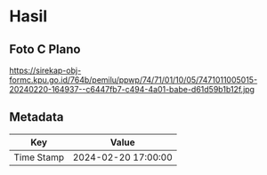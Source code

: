 # Hasil

## Foto C Plano

https://sirekap-obj-formc.kpu.go.id/764b/pemilu/ppwp/74/71/01/10/05/7471011005015-20240220-164937--c6447fb7-c494-4a01-babe-d61d59b1b12f.jpg


## Metadata

| Key        | Value               |
| ---------- | ------------------- |
| Time Stamp | 2024-02-20 17:00:00 |



